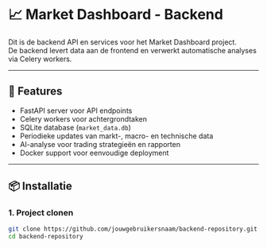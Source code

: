 # 📈 Market Dashboard - Backend

Dit is de backend API en services voor het Market Dashboard project.  
De backend levert data aan de frontend en verwerkt automatische analyses via Celery workers.

---

## 🚀 Features

- FastAPI server voor API endpoints
- Celery workers voor achtergrondtaken
- SQLite database (`market_data.db`)
- Periodieke updates van markt-, macro- en technische data
- AI-analyse voor trading strategieën en rapporten
- Docker support voor eenvoudige deployment

---

## 📦 Installatie

### 1. Project clonen
```bash
git clone https://github.com/jouwgebruikersnaam/backend-repository.git
cd backend-repository
